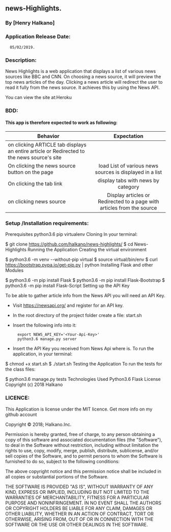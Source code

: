 ## news-Highlights.
### By [Henry Halkano]

### Application Release Date:
      05/02/2019.

### Description:
News Highlights is a web application that displays a list of various news sources like BBC and CNN. On choosing a news source, it will preview the top news articles of the day. Clicking a news article will redirect the user to read it fully from the news source. It achieves this by using the News API.

You can view the site at:Heroku

### BDD:
#### This app is therefore expected to work as following:
| Behavior | Expectation|
|----------|:-------------:|
|on clicking ARTICLE tab displays an entire article or 	Redirected to the news source's site|
|On clicking the news source button on the page | load	List of various news sources is displayed in a list |
|On clicking the tab link |display tabs with news by category |
|on clicking news source |Display articles or	Redirected to a page with articles from the source |


### Setup /Installation requirements:
Prerequisites
python3.6
pip
virtualenv
Cloning
In your terminal:

  $ git clone https://github.com/halkano/news-highlights/
  $ cd News-Highlights
Running the Application
Creating the virtual environment

  $ python3.6 -m venv --without-pip virtual
  $ source virtual/bin/env
  $ curl https://bootstrap.pypa.io/get-pip.py | python
Installing Flask and other Modules

  $ python3.6 -m pip install Flask
  $ python3.6 -m pip install Flask-Bootstrap
  $ python3.6 -m pip install Flask-Script
Setting up the API Key

  To be able to gather article info from the News API you will need an API Key.

  * Visit https://newsapi.org/ and register for an API key.
  * In the root directory of the project folder create a file: start.sh
  * Insert the following info into it:

          export NEWS_API_KEY='<Your-Api-Key>'
          python3.6 manage.py server

  * Insert the API Key you received from News Api where <Your-Api-Key> is.
To run the application, in your terminal:

  $ chmod +x start.sh
  $ ./start.sh
Testing the Application
To run the tests for the class files:

  $ python3.6 manage.py tests
Technologies Used
Python3.6
Flask
License
Copyright (c) 2018 Halkano

### LICENCE:
This Application is license under the MIT licence.
Get more info on my github account

Copyright © 2018; Halkano.Inc.


Permission is hereby granted, free of charge, to any person obtaining a copy of this software and associated documentation files (the "Software"), to deal in the Software without restriction, including without limitation the rights to use, copy, modify, merge, publish, distribute, sublicense, and/or sell copies of the Software, and to permit persons to whom the Software is furnished to do so, subject to the following conditions:

The above copyright notice and this permission notice shall be included in all copies or substantial portions of the Software.

THE SOFTWARE IS PROVIDED "AS IS", WITHOUT WARRANTY OF ANY KIND, EXPRESS OR IMPLIED, INCLUDING BUT NOT LIMITED TO THE WARRANTIES OF MERCHANTABILITY, FITNESS FOR A PARTICULAR PURPOSE AND NONINFRINGEMENT. IN NO EVENT SHALL THE AUTHORS OR COPYRIGHT HOLDERS BE LIABLE FOR ANY CLAIM, DAMAGES OR OTHER LIABILITY, WHETHER IN AN ACTION OF CONTRACT, TORT OR OTHERWISE, ARISING FROM, OUT OF OR IN CONNECTION WITH THE SOFTWARE OR THE USE OR OTHER DEALINGS IN THE SOFTWARE.
